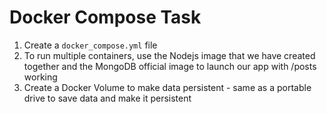 # Docker Compose Task
1. Create a `docker_compose.yml` file
2. To run multiple containers, use the Nodejs image that we have created together and the MongoDB official image to launch our app with /posts working
3. Create a Docker Volume to make data persistent - same as a portable drive to save data and make it persistent

